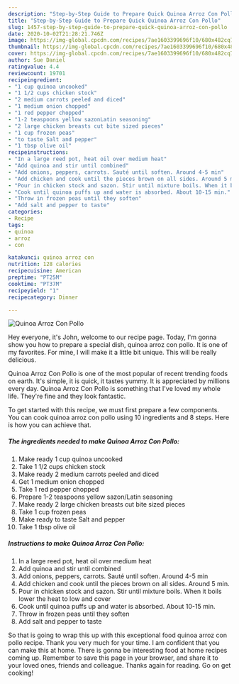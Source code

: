 ```yaml
---
description: "Step-by-Step Guide to Prepare Quick Quinoa Arroz Con Pollo"
title: "Step-by-Step Guide to Prepare Quick Quinoa Arroz Con Pollo"
slug: 1457-step-by-step-guide-to-prepare-quick-quinoa-arroz-con-pollo
date: 2020-10-02T21:28:21.746Z
image: https://img-global.cpcdn.com/recipes/7ae1603399696f10/680x482cq70/quinoa-arroz-con-pollo-recipe-main-photo.jpg
thumbnail: https://img-global.cpcdn.com/recipes/7ae1603399696f10/680x482cq70/quinoa-arroz-con-pollo-recipe-main-photo.jpg
cover: https://img-global.cpcdn.com/recipes/7ae1603399696f10/680x482cq70/quinoa-arroz-con-pollo-recipe-main-photo.jpg
author: Sue Daniel
ratingvalue: 4.4
reviewcount: 19701
recipeingredient:
- "1 cup quinoa uncooked"
- "1 1/2 cups chicken stock"
- "2 medium carrots peeled and diced"
- "1 medium onion chopped"
- "1 red pepper chopped"
- "1-2 teaspoons yellow sazonLatin seasoning"
- "2 large chicken breasts cut bite sized pieces"
- "1 cup frozen peas"
- "to taste Salt and pepper"
- "1 tbsp olive oil"
recipeinstructions:
- "In a large reed pot, heat oil over medium heat"
- "Add quinoa and stir until combined"
- "Add onions, peppers, carrots. Sauté until soften. Around 4-5 min"
- "Add chicken and cook until the pieces brown on all sides. Around 5 min."
- "Pour in chicken stock and sazon. Stir until mixture boils. When it boils lower the heat to low and cover"
- "Cook until quinoa puffs up and water is absorbed. About 10-15 min."
- "Throw in frozen peas until they soften"
- "Add salt and pepper to taste"
categories:
- Recipe
tags:
- quinoa
- arroz
- con

katakunci: quinoa arroz con 
nutrition: 128 calories
recipecuisine: American
preptime: "PT25M"
cooktime: "PT37M"
recipeyield: "1"
recipecategory: Dinner

---
```



![Quinoa Arroz Con Pollo](https://img-global.cpcdn.com/recipes/7ae1603399696f10/680x482cq70/quinoa-arroz-con-pollo-recipe-main-photo.jpg)

Hey everyone, it's John, welcome to our recipe page. Today, I'm gonna show you how to prepare a special dish, quinoa arroz con pollo. It is one of my favorites. For mine, I will make it a little bit unique. This will be really delicious.



Quinoa Arroz Con Pollo is one of the most popular of recent trending foods on earth. It's simple, it is quick, it tastes yummy. It is appreciated by millions every day. Quinoa Arroz Con Pollo is something that I've loved my whole life. They're fine and they look fantastic.


To get started with this recipe, we must first prepare a few components. You can cook quinoa arroz con pollo using 10 ingredients and 8 steps. Here is how you can achieve that.

<!--inarticleads1-->

##### The ingredients needed to make Quinoa Arroz Con Pollo:

1. Make ready 1 cup quinoa uncooked
1. Take 1 1/2 cups chicken stock
1. Make ready 2 medium carrots peeled and diced
1. Get 1 medium onion chopped
1. Take 1 red pepper chopped
1. Prepare 1-2 teaspoons yellow sazon/Latin seasoning
1. Make ready 2 large chicken breasts cut bite sized pieces
1. Take 1 cup frozen peas
1. Make ready to taste Salt and pepper
1. Take 1 tbsp olive oil




<!--inarticleads2-->

##### Instructions to make Quinoa Arroz Con Pollo:

1. In a large reed pot, heat oil over medium heat
1. Add quinoa and stir until combined
1. Add onions, peppers, carrots. Sauté until soften. Around 4-5 min
1. Add chicken and cook until the pieces brown on all sides. Around 5 min.
1. Pour in chicken stock and sazon. Stir until mixture boils. When it boils lower the heat to low and cover
1. Cook until quinoa puffs up and water is absorbed. About 10-15 min.
1. Throw in frozen peas until they soften
1. Add salt and pepper to taste




So that is going to wrap this up with this exceptional food quinoa arroz con pollo recipe. Thank you very much for your time. I am confident that you can make this at home. There is gonna be interesting food at home recipes coming up. Remember to save this page in your browser, and share it to your loved ones, friends and colleague. Thanks again for reading. Go on get cooking!

